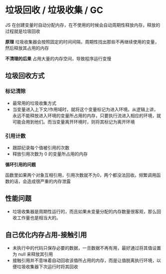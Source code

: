 # 垃圾回收 / 垃圾收集 / GC
JS 在创建变量时自动分配内存，在不使用的时候会自动周期性释放内存，释放的过程就是垃圾回收

**原理**
垃圾收集器会按照固定的时间间隔，周期性找出那些不再继续使用的变量，然后释放其占用的内存

**不清理的后果**
占用大量的内存空间，导致程序运行变慢

## 垃圾回收方式
### 标记清除
- 最常用的垃圾收集方式
- 当变量进入上下文/作用域时，就将这个变量标记为进入环境。从逻辑上讲，永远不能释放进入环境的变量所占用的内存，只要执行流进入相应的环境，就可能会用到他们。而当变量离开环境时，则将其标记为离开环境

### 引用计数
- 跟踪纪录每个值被引用的次数
- 释放引用次数为 0 的变量所占用的内存
 
**循环引用的问题**

函数里如果两个对象互相引用，引用次数就不为0，两个都没法回收。频繁调用函数的话，会造成很严重的内存泄露

## 性能问题
- 垃圾收集器是周期性运行的，而且如果未变量分配的内存数量很客观，那么回收工作量也是相当大的。

## 自己优化内存占用-接触引用
- 未执行中的代码只保存必要的数据，一旦数据不再有用，最好通过将其值设置为 null 来释放其引用
- 接触引用并不意味着自动回收该值所占用的内存，而是让值脱离执行环境，以便垃圾收集器下次运行时将其回收

